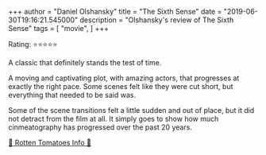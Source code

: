+++
author = "Daniel Olshansky"
title = "The Sixth Sense"
date = "2019-06-30T19:16:21.545000"
description = "Olshansky's review of The Sixth Sense"
tags = [
    "movie",
]
+++

Rating: ⭐⭐⭐⭐⭐

A classic that definitely stands the test of time.

A moving and captivating plot, with amazing actors, that progresses at exactly  the right pace.  Some scenes felt like they were cut short, but everything that needed to be said was.

Some of the scene transitions felt a little sudden and out of place, but it did not detract from the film at all. It simply goes to show how much cinmeatography has progressed over the past 20 years.

[🍅 Rotten Tomatoes Info 🍅](https://www.rottentomatoes.com//m/sixth_sense)